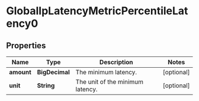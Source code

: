 

# GlobalIpLatencyMetricPercentileLatency0


## Properties

| Name | Type | Description | Notes |
|------------ | ------------- | ------------- | -------------|
|**amount** | **BigDecimal** | The minimum latency. |  [optional] |
|**unit** | **String** | The unit of the minimum latency. |  [optional] |



